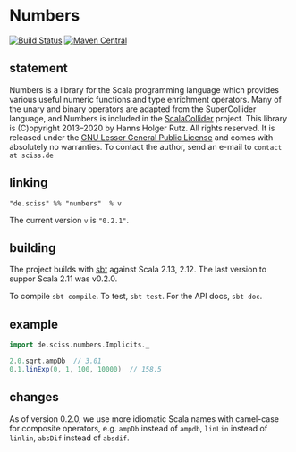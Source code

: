 # Numbers

[![Build Status](https://travis-ci.org/Sciss/Numbers.svg?branch=main)](https://travis-ci.org/Sciss/Numbers)
[![Maven Central](https://maven-badges.herokuapp.com/maven-central/de.sciss/numbers_2.11/badge.svg)](https://maven-badges.herokuapp.com/maven-central/de.sciss/numbers_2.11)

## statement

Numbers is a library for the Scala programming language which provides various useful numeric functions and type 
enrichment operators. Many of the unary and binary operators are adapted from the SuperCollider language, and 
Numbers is included in the [ScalaCollider](http://github.com/Sciss/ScalaCollider/) project. This library is 
(C)opyright 2013&ndash;2020 by Hanns Holger Rutz. All rights reserved. It is released under the
[GNU Lesser General Public License](http://github.com/Sciss/Numbers/blob/main/LICENSE) and comes with 
absolutely no warranties. To contact the author, send an e-mail to `contact at sciss.de`

## linking

    "de.sciss" %% "numbers"  % v

The current version `v` is `"0.2.1"`.

## building

The project builds with [sbt](http://www.scala-sbt.org/) against Scala 2.13, 2.12. The last version to suppor Scala 2.11 was v0.2.0.

To compile `sbt compile`. To test, `sbt test`. For the API docs, `sbt doc`.

## example

```scala
import de.sciss.numbers.Implicits._

2.0.sqrt.ampDb  // 3.01
0.1.linExp(0, 1, 100, 10000)  // 158.5
```
    
## changes

As of version 0.2.0, we use more idiomatic Scala names with camel-case for composite operators, e.g.
`ampDb` instead of `ampdb`, `linLin` instead of `linlin`, `absDif` instead of `absdif`.
